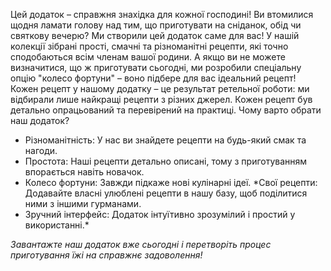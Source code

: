Цей додаток – справжня знахідка для кожної господині!
Ви втомилися щодня ламати голову над тим, що приготувати на сніданок, обід чи святкову вечерю? Ми створили цей додаток саме для вас!
У нашій колекції зібрані прості, смачні та різноманітні рецепти, які точно сподобаються всім членам вашої родини. А якщо ви не можете визначитися, що ж приготувати сьогодні, ми розробили спеціальну опцію "колесо фортуни" – воно підбере для вас ідеальний рецепт!
Кожен рецепт у нашому додатку – це результат ретельної роботи: ми відбирали лише найкращі рецепти з різних джерел. Кожен рецепт був детально опрацьований та перевірений на практиці.
Чому варто обрати наш додаток?
 * Різноманітність: У нас ви знайдете рецепти на будь-який смак та нагоди.
 * Простота: Наші рецепти детально описані, тому з приготуванням впорається навіть новачок.
 * Колесо фортуни: Завжди підкаже нові кулінарні ідеї.
*Свої рецепти: Додавайте власні улюблені рецепти в нашу базу, щоб поділитися ними з іншими гурманами.
 * Зручний інтерфейс: Додаток інтуїтивно зрозумілий і простий у використанні.*


*Завантажте наш додаток вже сьогодні і перетворіть процес приготування їжі на справжнє задоволення!*
